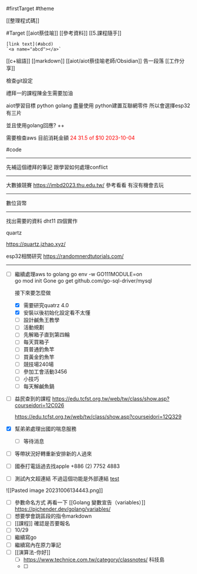 #firstTarget
#theme 

[[整理程式碼]]


#Target 
[[aiot蔡佳喻]]
[[參考資料]]
[[5.課程隨手]]


```
[link text](#abcd)
`<a name="abcd"></a>`
```
[[c+組語]]
[[markdown]]
[[aiot/aiot蔡佳喻老師/Obsidian]]
告一段落
[[工作分享]]


檢查git設定

禮拜一的課程陳金生需要加油

aiot學習目標
python
golang
盡量使用 python建置互聯網零件
所以會選擇esp32 有三片

並且使用golang回應?
++

需要檢查aws 目前消耗金額
<font color=red>24</font>
<font color=red>31.5 of $10 2023-10-04</font>


#code


------------------
先補這個禮拜的筆記
跟學習如何處理conflict

------------------------------------
大數據競賽
https://imbd2023.thu.edu.tw/
參考看看 有沒有機會去玩

----------------------
數位貨幣
****

找出需要的資料
dht11 四個實作
<a name="abcd"></a>






quartz

https://quartz.jzhao.xyz/

esp32相關研究
https://randomnerdtutorials.com/

-------------------


- [ ] 繼續處理aws to golang
	 go env -w GO111MODULE=on      
	 go mod init Gone
	 go get github.com/go-sql-driver/mysql

	接下來要怎麼做
	- [x] 需要研究quatrz 4.0
	- [x] 安裝以後初始化設定看不太懂
	- [ ] 設計鹹魚王教學
	- [ ] 活動規劃
	- [ ] 先解箱子直到第四輪
	- [ ] 每天買箱子
	- [ ] 買普通釣魚竿
	- [ ] 買黃金釣魚竿
	- [ ] 競技場240場
	- [ ] 參加工會活動3456
	- [ ] 小技巧
	- [ ] 每天解鹹魚鍋
- [ ] 益民查到的課程
	https://edu.tcfst.org.tw/web/tw/class/show.asp?courseidori=12C026
	
	https://edu.tcfst.org.tw/web/tw/class/show.asp?courseidori=12Q329

- [x] 幫弟弟處理出國的喘息服務
	- [ ] 等待消息
- [ ] 等帶狀況好轉重新安排新的人過來
- [ ] 國泰打電話過去找apple
	+886 (2) 7752 4883
- [ ] 測試內文超連結 不過這個功能是外部連結
[test](#Target )

![[Pasted image 20231006134443.png]]

- [ ] 參數命名方式
	再看一下
	[[Golang 變數宣告（variables）]]
	https://pjchender.dev/golang/variables/
- [ ] 想要學會跳區段的指令markdown
- [ ] [[課程]] 確認是否要報名
- [ ] 10/29
- [ ] 繼續寫go
- [ ] 繼續寫內在原力筆記
- [ ] [[演算法-你好]]
	- [ ] https://www.technice.com.tw/category/classnotes/ 科技島
	- [ ] 